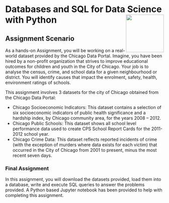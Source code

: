 # Databases and SQL for Data Science with Python <img src="https://raw.githubusercontent.com/roshangrewal/IBM-Data-Science-Professional-Certification/master/IBM-Banner.png" align="right" width="120" />

## Assignment Scenario

As a hands-on Assignment, you will be working on a real-world dataset provided by the Chicago Data Portal. Imagine, you have been hired by a non-profit organization that strives to improve educational outcomes for children and youth in the City of Chicago. Your job is to analyse the census, crime, and school data for a given neighbourhood or district. You will identify causes that impact the enrolment, safety, health, environment ratings of schools.


This assignment involves 3 datasets for the city of Chicago obtained from the Chicago Data Portal:

- Chicago Socioeconomic Indicators:
This dataset contains a selection of six socioeconomic indicators of public health significance and a hardship index, by Chicago community area, for the years 2008 – 2012.
- Chicago Public Schools:
This dataset shows all school level performance data used to create CPS School Report Cards for the 2011-2012 school year.
- Chicago Crime Data:
This dataset reflects reported incidents of crime (with the exception of murders where data exists for each victim) that occurred in the City of Chicago from 2001 to present, minus the most recent seven days.

### Final Assignment

In this assignment, you will download the datasets provided, load them into a database, write and execute SQL queries to answer the problems provided. A Python based Jupyter notebook has been provided to help with completing this assignment. 

